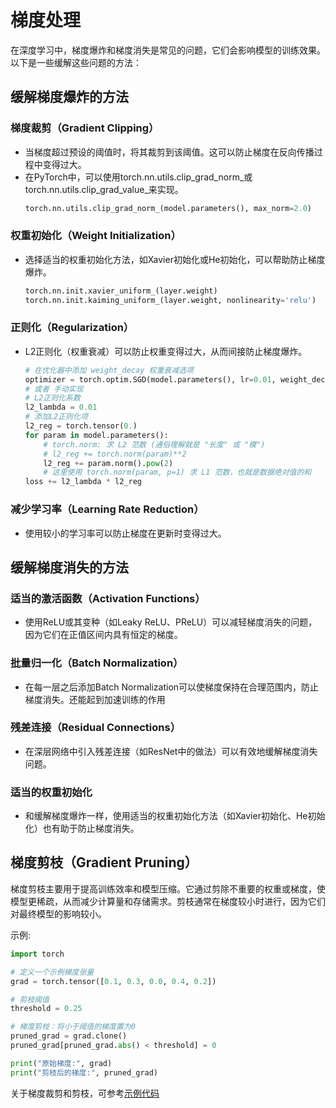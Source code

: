 # 梯度处理

在深度学习中，梯度爆炸和梯度消失是常见的问题，它们会影响模型的训练效果。以下是一些缓解这些问题的方法：

## 缓解梯度爆炸的方法

### 梯度裁剪（Gradient Clipping）

- 当梯度超过预设的阈值时，将其裁剪到该阈值。这可以防止梯度在反向传播过程中变得过大。
- 在PyTorch中，可以使用torch.nn.utils.clip_grad_norm_或torch.nn.utils.clip_grad_value_来实现。
  ```python
  torch.nn.utils.clip_grad_norm_(model.parameters(), max_norm=2.0)
  ```

### 权重初始化（Weight Initialization）

- 选择适当的权重初始化方法，如Xavier初始化或He初始化，可以帮助防止梯度爆炸。
  ```python
  torch.nn.init.xavier_uniform_(layer.weight)
  torch.nn.init.kaiming_uniform_(layer.weight, nonlinearity='relu')
  ```

### 正则化（Regularization）

- L2正则化（权重衰减）可以防止权重变得过大，从而间接防止梯度爆炸。
  ```python
  # 在优化器中添加 weight_decay 权重衰减选项
  optimizer = torch.optim.SGD(model.parameters(), lr=0.01, weight_decay=1e-4)
  # 或者 手动实现
  # L2正则化系数
  l2_lambda = 0.01
  # 添加L2正则化项
  l2_reg = torch.tensor(0.)
  for param in model.parameters():
      # torch.norm: 求 L2 范数 (通俗理解就是 "长度" 或 "模")
      # l2_reg += torch.norm(param)**2
      l2_reg += param.norm().pow(2)
      # 这里使用 torch.norm(param, p=1) 求 L1 范数，也就是数据绝对值的和
  loss += l2_lambda * l2_reg
  ```

### 减少学习率（Learning Rate Reduction）

- 使用较小的学习率可以防止梯度在更新时变得过大。

## 缓解梯度消失的方法

### 适当的激活函数（Activation Functions）

- 使用ReLU或其变种（如Leaky ReLU、PReLU）可以减轻梯度消失的问题，因为它们在正值区间内具有恒定的梯度。

### 批量归一化（Batch Normalization）

- 在每一层之后添加Batch Normalization可以使梯度保持在合理范围内，防止梯度消失。还能起到加速训练的作用

### 残差连接（Residual Connections）

- 在深层网络中引入残差连接（如ResNet中的做法）可以有效地缓解梯度消失问题。

### 适当的权重初始化

- 和缓解梯度爆炸一样，使用适当的权重初始化方法（如Xavier初始化、He初始化）也有助于防止梯度消失。

## 梯度剪枝（Gradient Pruning）

梯度剪枝主要用于提高训练效率和模型压缩。它通过剪除不重要的权重或梯度，使模型更稀疏，从而减少计算量和存储需求。剪枝通常在梯度较小时进行，因为它们对最终模型的影响较小。

示例:

```python
import torch

# 定义一个示例梯度张量
grad = torch.tensor([0.1, 0.3, 0.0, 0.4, 0.2])

# 剪枝阈值
threshold = 0.25

# 梯度剪枝：将小于阈值的梯度置为0
pruned_grad = grad.clone()
pruned_grad[pruned_grad.abs() < threshold] = 0

print("原始梯度:", grad)
print("剪枝后的梯度:", pruned_grad)
```

关于梯度裁剪和剪枝，可参考[示例代码](./示例代码/梯度裁剪和剪枝.py)